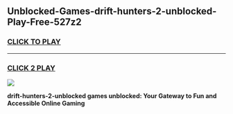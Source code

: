 
## Unblocked-Games-drift-hunters-2-unblocked-Play-Free-527z2
<h3>
<a href="https://premium76.site?title=drift-hunters-2-unblocked&ref=18A1">CLICK TO PLAY</a></h3>
<hr>

<h3>
<a href="https://premium76.site?title=drift-hunters-2-unblocked&ref=18A1">CLICK 2 PLAY</a>
  
</h3>

<a href="https://premium76.site?title=drift-hunters-2-unblocked&ref=18A1"><img src="https://clearcache.store/games.png"></a>


**drift-hunters-2-unblocked games unblocked: Your Gateway to Fun and Accessible Online Gaming**

